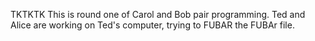 
TKTKTK
This is round one of Carol and Bob pair programming.
Ted and Alice are working on Ted's computer, trying to FUBAR the FUBAr file.
